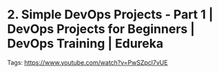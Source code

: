 # 2. Simple DevOps Projects - Part 1 | DevOps Projects for Beginners | DevOps Training | Edureka

Tags: https://www.youtube.com/watch?v=PwSZpcl7vUE